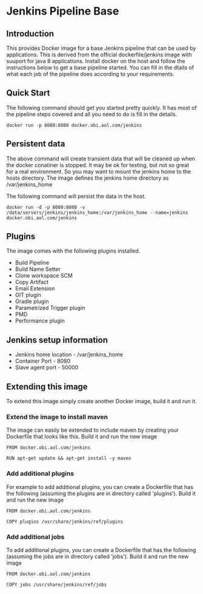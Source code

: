 # Jenkins Pipeline Base

## Introduction
This provides Docker image for a base Jenkins pipeline that can be used by  applications. This is derived from the official dockerfile/jenkins image with suuport for java 8 applications. Install docker on the host and follow the instructions below to get a base pipeline started. You can fill in the dtails of what each job of the pipeline does according to your requirements.

## Quick Start
The following command should get you started pretty quickly. It has most of the pipeline steps covered and all you need to do is fill in the details.

```
docker run -p 8080:8080 docker.obi.aol.com/jenkins
```

## Persistent data
The above command will create transient data that will be cleaned up when the docker conatiner is stopped. It may be ok for testing, but not so great for a real environment. So you may want to mount the jenkins home to the hosts directory. The image defines the jenkins home directory as /var/jenkins_home

The following command will persist the data in the host.

```
docker run -d -p 8080:8080 -v /data/servers/jenkins/jenkins_home:/var/jenkins_home --name=jenkins docker.obi.aol.com/jenkins
```

## Plugins
The image comes with the following plugins installed.

* Build Pipeline
* Build Name Setter
* Clone workspace SCM
* Copy Artifact
* Email Extension
* GIT plugin
* Gradle plugin 
* Parametrized Trigger plugin
* PMD
* Performance plugin

## Jenkins setup information

* Jenkins home location - /var/jenkins_home
* Container Port - 8080
* Slave agent port - 50000

## Extending this image
To extend this image simply create another Docker image, build it and run it.

### Extend the image to install maven 
The image can easily be extended to include maven by creating your Dockerfile that looks like this. Build it and run the new image

```
FROM docker.obi.aol.com/jenkins

RUN apt-get update && apt-get install -y maven
```


### Add additional plugins
For example to add additional plugins, you can create a Dockerfile that has the following (assuming the plugins are in directory called 'plugins'). Build it and run the new image

```
FROM docker.obi.aol.com/jenkins

COPY plugins /usr/share/jenkins/ref/plugins
```

### Add additional jobs
To add additional plugins, you can create a Dockerfile that has the following (assuming the jobs are in directory called 'jobs'). Build it and run the new image

```
FROM docker.obi.aol.com/jenkins

COPY jobs /usr/share/jenkins/ref/jobs
```



